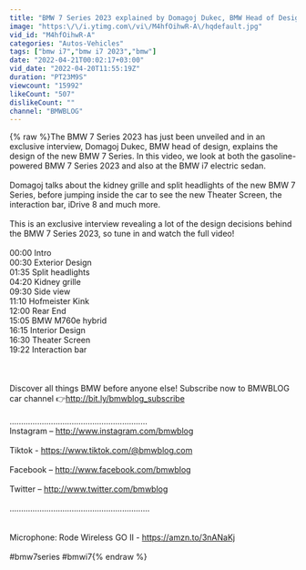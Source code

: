 ```yaml
---
title: "BMW 7 Series 2023 explained by Domagoj Dukec, BMW Head of Design"
image: "https:\/\/i.ytimg.com\/vi\/M4hfOihwR-A\/hqdefault.jpg"
vid_id: "M4hfOihwR-A"
categories: "Autos-Vehicles"
tags: ["bmw i7","bmw i7 2023","bmw"]
date: "2022-04-21T00:02:17+03:00"
vid_date: "2022-04-20T11:55:19Z"
duration: "PT23M9S"
viewcount: "15992"
likeCount: "507"
dislikeCount: ""
channel: "BMWBLOG"
---
```

{% raw %}The BMW 7 Series 2023 has just been unveiled and in an exclusive interview, Domagoj Dukec, BMW head of design, explains the design of the new BMW 7 Series. In this video, we look at both the gasoline-powered BMW 7 Series 2023 and also at the BMW i7 electric sedan. <br /><br />Domagoj talks about the kidney grille and split headlights of the new BMW 7 Series, before jumping inside the car to see the new Theater Screen, the interaction bar, iDrive 8 and much more. <br /><br />This is an exclusive interview revealing a lot of the design decisions behind the BMW 7 Series 2023, so tune in and watch the full video!<br /><br />00:00 Intro<br />00:30 Exterior Design<br />01:35 Split headlights<br />04:20 Kidney grille<br />09:30 Side view<br />11:10 Hofmeister Kink<br />12:00 Rear End<br />15:05 BMW M760e hybrid<br />16:15 Interior Design<br />16:30 Theater Screen<br />19:22 Interaction bar<br /><br /><br /><br />Discover all things BMW before anyone else! Subscribe now to BMWBLOG car channel 👉<a rel="nofollow" target="blank" href="http://bit.ly/bmwblog_subscribe">http://bit.ly/bmwblog_subscribe</a><br /><br />............................................................<br />Instagram – <a rel="nofollow" target="blank" href="http://www.instagram.com/bmwblog">http://www.instagram.com/bmwblog</a><br /><br />Tiktok - <a rel="nofollow" target="blank" href="https://www.tiktok.com/@bmwblog.com">https://www.tiktok.com/@bmwblog.com</a><br /><br />Facebook – <a rel="nofollow" target="blank" href="http://www.facebook.com/bmwblog">http://www.facebook.com/bmwblog</a><br /><br />Twitter – <a rel="nofollow" target="blank" href="http://www.twitter.com/bmwblog">http://www.twitter.com/bmwblog</a><br /><br />.............................................................<br /><br /><br />Microphone: Rode Wireless GO II - <a rel="nofollow" target="blank" href="https://amzn.to/3nANaKj">https://amzn.to/3nANaKj</a><br /><br />#bmw7series #bmwi7{% endraw %}
